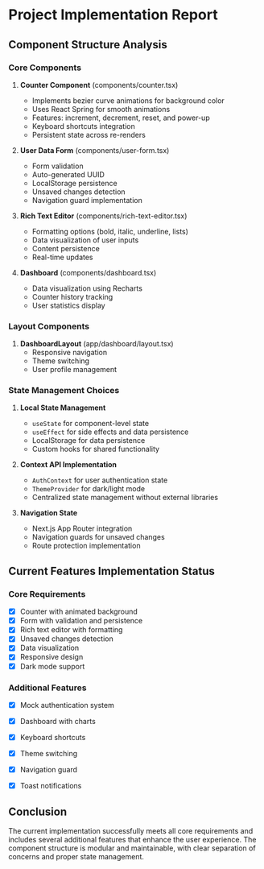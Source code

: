 # Project Implementation Report

## Component Structure Analysis

### Core Components
1. **Counter Component** (components/counter.tsx) 
   - Implements bezier curve animations for background color
   - Uses React Spring for smooth animations
   - Features: increment, decrement, reset, and power-up
   - Keyboard shortcuts integration
   - Persistent state across re-renders

2. **User Data Form** (components/user-form.tsx)
   - Form validation
   - Auto-generated UUID
   - LocalStorage persistence
   - Unsaved changes detection
   - Navigation guard implementation

3. **Rich Text Editor** (components/rich-text-editor.tsx)
   - Formatting options (bold, italic, underline, lists)
   - Data visualization of user inputs
   - Content persistence
   - Real-time updates

4. **Dashboard** (components/dashboard.tsx)
   - Data visualization using Recharts
   - Counter history tracking
   - User statistics display

### Layout Components

1. **DashboardLayout** (app/dashboard/layout.tsx)
   - Responsive navigation
   - Theme switching
   - User profile management


### State Management Choices

1. **Local State Management**
   - `useState` for component-level state
   - `useEffect` for side effects and data persistence
   - LocalStorage for data persistence
   - Custom hooks for shared functionality

2. **Context API Implementation**
   - `AuthContext` for user authentication state
   - `ThemeProvider` for dark/light mode
   - Centralized state management without external libraries

3. **Navigation State**
   - Next.js App Router integration
   - Navigation guards for unsaved changes
   - Route protection implementation

## Current Features Implementation Status

### Core Requirements
- [x] Counter with animated background
- [x] Form with validation and persistence
- [x] Rich text editor with formatting
- [x] Unsaved changes detection
- [x] Data visualization
- [x] Responsive design
- [x] Dark mode support

### Additional Features
- [x] Mock authentication system
- [x] Dashboard with charts
- [x] Keyboard shortcuts
- [x] Theme switching
- [x] Navigation guard
- [x] Toast notifications


## Conclusion

The current implementation successfully meets all core requirements and includes several additional features that enhance the user experience. The component structure is modular and maintainable, with clear separation of concerns and proper state management.


